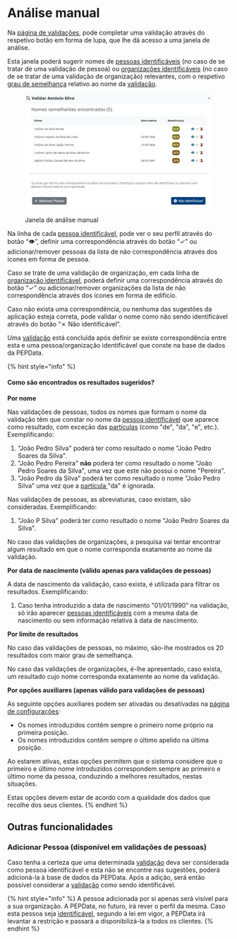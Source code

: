# Análise manual

Na [página de validações](./), pode completar uma validação através do respetivo botão em forma de lupa, que lhe dá acesso a uma janela de análise.

Esta janela poderá sugerir nomes de [pessoas identificáveis](../../glossario/glossario-aplicacao.md#pessoa-identificavel) (no caso de se tratar de uma validação de pessoa) ou [organizações identificáveis](../../glossario/glossario-aplicacao.md#organizacao-identificavel) (no caso de se tratar de uma validação de organização) relevantes, com o respetivo [grau de semelhança](../../glossario/glossario-aplicacao.md#grau-de-semelhanca) relativo ao nome da [validação](../../glossario/glossario-aplicacao.md#validacao).

<figure><img src="../../.gitbook/assets/analisar validação PT.jpg" alt=""><figcaption><p>Janela de análise manual</p></figcaption></figure>

Na linha de cada [pessoa identificável](../../glossario/glossario-aplicacao.md#pessoa-identificavel), pode ver o seu perfil através do botão “👁”, definir uma correspondência através do botão “✓” ou adicionar/remover pessoas da lista de não correspondência através dos ícones em forma de pessoa.

Caso se trate de uma validação de organização, em cada linha de [organização identificável](../../glossario/glossario-aplicacao.md#organizacao-identificavel), poderá definir uma correspondência através do botão “✓” ou adicionar/remover organizações da lista de não correspondência através dos ícones em forma de edifício.

Caso não exista uma correspondência, ou nenhuma das sugestões da aplicação esteja correta, pode validar o nome como não sendo identificável através do botão “✗ Não identificável”.

Uma [validação](../../glossario/glossario-aplicacao.md#validacao) está concluída após definir se existe correspondência entre esta e uma pessoa/organização identificável que conste na base de dados da PEPData.

{% hint style="info" %}
#### Como são encontrados os resultados sugeridos?

**Por nome**

Nas validações de pessoas, todos os nomes que formam o nome da validação têm que constar no nome da [pessoa identificável](../../glossario/glossario-aplicacao.md#pessoa-identificavel) que aparece como resultado, com exceção das [partículas](https://www.irn.mj.pt/IRN/sections/irn/a\_registral/registo-civil/docs-do-civil/dar-o-nome/) (como "de", "da", "e", etc.). Exemplificando:

1. "João Pedro Silva" poderá ter como resultado o nome "João Pedro Soares da Silva".
2. "João Pedro Pereira" **não** poderá ter como resultado o nome "João Pedro Soares da Silva", uma vez que este não possui o nome "Pereira".
3. "João Pedro da Silva" poderá ter como resultado o nome "João Pedro Silva" uma vez que a [partícula ](https://www.irn.mj.pt/IRN/sections/irn/a\_registral/registo-civil/docs-do-civil/dar-o-nome/)"da" é ignorada.

Nas validações de pessoas, as abreviaturas, caso existam, são consideradas. Exemplificando:

1. "João P Silva" poderá ter como resultado o nome "João Pedro Soares da Silva".

No caso das validações de organizações, a pesquisa vai tentar encontrar algum resultado em que o nome corresponda exatamente ao nome da validação.

**Por data de nascimento (válido apenas para validações de pessoas)**

A data de nascimento da validação, caso exista, é utilizada para filtrar os resultados. Exemplificando:

1. Caso tenha introduzido a data de nascimento "01/01/1990" na validação, só irão aparecer [pessoas identificáveis](../../glossario/glossario-aplicacao.md#pessoa-identificavel) com a mesma data de nascimento ou sem informação relativa à data de nascimento.

**Por limite de resultados**

No caso das validações de pessoas, no máximo, são-lhe mostrados os 20 resultados com maior grau de semelhança.

No caso das validações de organizações, é-lhe apresentado, caso exista, um resultado cujo nome corresponda exatamente ao nome da validação.

**Por opções auxiliares (apenas válido para validações de pessoas)**

As seguinte opções auxiliares podem ser ativadas ou desativadas na [página de configurações](../configuracoes/):

* Os nomes introduzidos contêm sempre o primeiro nome próprio na primeira posição.
* Os nomes introduzidos contêm sempre o último apelido na última posição.

Ao estarem ativas, estas opções permitem que o sistema considere que o primeiro e último nome introduzidos correspondem sempre ao primeiro e último nome da pessoa, conduzindo a melhores resultados, nestas situações.

Estas opções devem estar de acordo com a qualidade dos dados que recolhe dos seus clientes.
{% endhint %}

## Outras funcionalidades

### Adicionar Pessoa (disponível em validações de pessoas)

Caso tenha a certeza que uma determinada [validação](../../glossario/glossario-aplicacao.md#validacao) deva ser considerada como pessoa identificável e esta não se encontre nas sugestões, poderá adicioná-la à base de dados da PEPData. Após a adição, será então possível considerar a [validação](../../glossario/glossario-aplicacao.md#validacao) como sendo identificável.

{% hint style="info" %}
A pessoa adicionada por si apenas será visível para a sua organização. A PEPData, no futuro, irá rever o perfil da mesma. Caso esta pessoa seja [identificável](../../glossario/glossario-aplicacao.md#pessoa-identificavel), segundo a lei em vigor, a PEPData irá levantar a restrição e passará a disponibilizá-la a todos os clientes.
{% endhint %}

